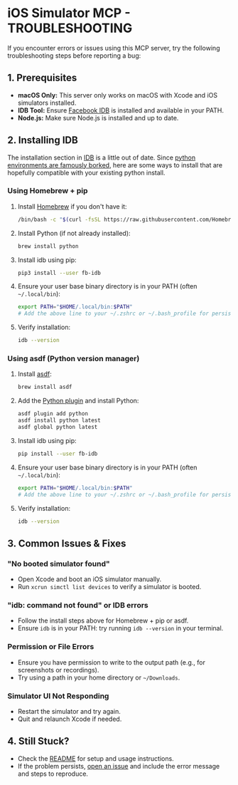 # iOS Simulator MCP - TROUBLESHOOTING

If you encounter errors or issues using this MCP server, try the following troubleshooting steps before reporting a bug:

## 1. Prerequisites
- **macOS Only:** This server only works on macOS with Xcode and iOS simulators installed.
- **IDB Tool:** Ensure [Facebook IDB](https://fbidb.io/) is installed and available in your PATH.
- **Node.js:** Make sure Node.js is installed and up to date.

## 2. Installing IDB 

The installation section in [IDB](https://fbidb.io/docs/installation/) is a little out of date. Since [python environments are famously borked](https://xkcd.com/1987/), here are some ways to install that are hopefully compatible with your existing python install.

### Using Homebrew + pip

1. Install [Homebrew](https://brew.sh/) if you don't have it:
   ```sh
   /bin/bash -c "$(curl -fsSL https://raw.githubusercontent.com/Homebrew/install/HEAD/install.sh)"
   ```
2. Install Python (if not already installed):
   ```sh
   brew install python
   ```
3. Install idb using pip:
   ```sh
   pip3 install --user fb-idb
   ```
4. Ensure your user base binary directory is in your PATH (often `~/.local/bin`):
   ```sh
   export PATH="$HOME/.local/bin:$PATH"
   # Add the above line to your ~/.zshrc or ~/.bash_profile for persistence
   ```
5. Verify installation:
   ```sh
   idb --version
   ```

### Using asdf (Python version manager)

1. Install [asdf](https://asdf-vm.com/):
   ```sh
   brew install asdf
   ```
2. Add the [Python plugin](https://github.com/asdf-community/asdf-python) and install Python:
   ```sh
   asdf plugin add python
   asdf install python latest
   asdf global python latest
   ```
3. Install idb using pip:
   ```sh
   pip install --user fb-idb
   ```
4. Ensure your user base binary directory is in your PATH (often `~/.local/bin`):
   ```sh
   export PATH="$HOME/.local/bin:$PATH"
   # Add the above line to your ~/.zshrc or ~/.bash_profile for persistence
   ```
5. Verify installation:
   ```sh
   idb --version
   ```

## 3. Common Issues & Fixes

### "No booted simulator found"
- Open Xcode and boot an iOS simulator manually.
- Run `xcrun simctl list devices` to verify a simulator is booted.

### "idb: command not found" or IDB errors
- Follow the install steps above for Homebrew + pip or asdf.
- Ensure `idb` is in your PATH: try running `idb --version` in your terminal.

### Permission or File Errors
- Ensure you have permission to write to the output path (e.g., for screenshots or recordings).
- Try using a path in your home directory or `~/Downloads`.

### Simulator UI Not Responding
- Restart the simulator and try again.
- Quit and relaunch Xcode if needed.

## 4. Still Stuck?
- Check the [README](./README.md) for setup and usage instructions.
- If the problem persists, [open an issue](https://github.com/joshuayoes/ios-simulator-mcp/issues) and include the error message and steps to reproduce.

